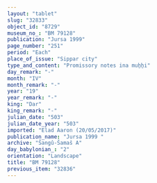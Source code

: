```yaml
---
layout: "tablet"
slug: "32833"
object_id: "8729"
museum_no_: "BM 79128"
publication: "Jursa 1999"
page_number: "251"
period: "Each"
place_of_issue: "Sippar city"
type_and_content: "Promissory notes ina muẖẖi"
day_remark: "-"
month: "IV"
month_remark: "-"
year: "19"
year_remark: "-"
king: "Dar"
king_remark: "-"
julian_date: "503"
julian_date_year: "503"
imported: "Elad Aaron (20/05/2017)"
publication_name: "Jursa 1999 "
archive: "Šangû-Šamaš A"
day_babylonian_: "2"
orientation: "Landscape"
title: "BM 79128"
previous_item: "32836"
---
```

